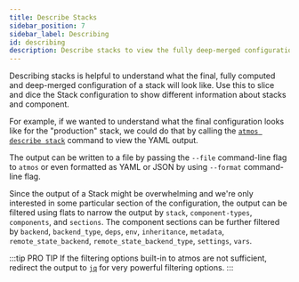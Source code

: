```yaml
---
title: Describe Stacks
sidebar_position: 7
sidebar_label: Describing
id: describing
description: Describe stacks to view the fully deep-merged configuration
---
```


Describing stacks is helpful to understand what the final, fully computed and deep-merged configuration of a stack will look like. Use this to slice and dice the Stack configuration to show different information about stacks and component.

For example, if we wanted to understand what the final configuration looks like for the "production" stack, we could do that by calling the [`atmos describe stack`](/cli/commands/describe/stacks) command to view the YAML output.

The output can be written to a file by passing the `--file` command-line flag to `atmos` or even formatted as YAML or JSON by using `--format` command-line flag.

Since the output of a Stack might be overwhelming and we're only interested in some particular section of the configuration, the output can be filtered using flats to narrow the output by `stack`, `component-types`, `components`, and `sections`. The component sections can be further filtered by `backend`, `backend_type`, `deps`, `env`, `inheritance`, `metadata`, `remote_state_backend`, `remote_state_backend_type`, `settings`, `vars`.

:::tip PRO TIP
If the filtering options built-in to atmos are not sufficient, redirect the output to [`jq`](https://stedolan.github.io/jq/) for very powerful filtering options.
:::
